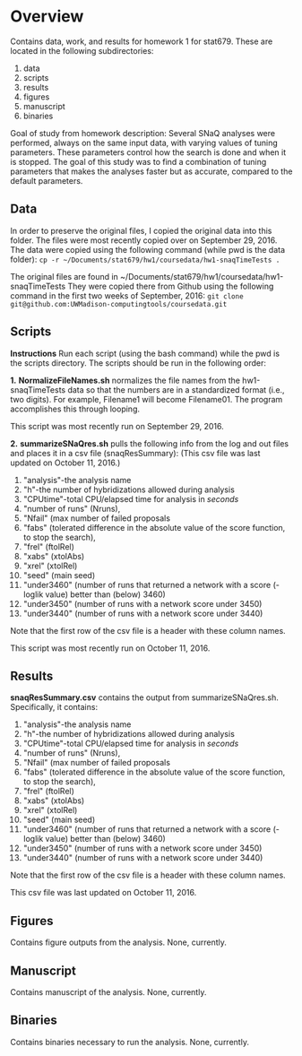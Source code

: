 Overview
========
Contains data, work, and results for homework 1 for stat679. These are located in the following subdirectories:
  1. data
  2. scripts
  3. results
  4. figures
  5. manuscript
  6. binaries

Goal of study from homework description:
Several SNaQ analyses were performed, always on the same input data, with varying values of tuning parameters. These parameters control how the search is done and when it is stopped. The goal of this study was to find a combination of tuning parameters that makes the analyses faster but as accurate, compared to the default parameters.

Data
----
In order to preserve the original files, I copied the original data into this folder.
The files were most recently copied over on September 29, 2016.
The data were copied using the following command (while pwd is the data folder):
 `cp -r ~/Documents/stat679/hw1/coursedata/hw1-snaqTimeTests .`

The original files are found in ~/Documents/stat679/hw1/coursedata/hw1-snaqTimeTests
They were copied there from Github using the following command in the first two weeks of September, 2016:
`git clone git@github.com:UWMadison-computingtools/coursedata.git`

Scripts
-------
**Instructions**
Run each script (using the bash command) while the pwd is the scripts directory. The scripts should be run in the following order:

**1.**
**NormalizeFileNames.sh** normalizes the file names from the hw1-snaqTimeTests data so that the numbers are in a standardized format (i.e., two digits).
For example, Filename1 will become Filename01.  The program accomplishes this through looping.

This script was most recently run on September 29, 2016.

**2.**
**summarizeSNaQres.sh** pulls the following info from the log and out files and places it in a csv file (snaqResSummary):
(This csv file was last updated on October 11, 2016.)

  1. "analysis"-the analysis name
  2. "h"-the number of hybridizations allowed during analysis
  3. "CPUtime"-total CPU/elapsed time for analysis in *seconds*
  4. "number of runs" (Nruns),
  5. "Nfail" (max number of failed proposals
  6. "fabs" (tolerated difference in the absolute value of the score function, to stop the search),
  7. "frel" (ftolRel)
  8. "xabs" (xtolAbs)
  9. "xrel" (xtolRel)
  10. "seed" (main seed)
  11. "under3460" (number of runs that returned a network with a score (-loglik value) better than (below) 3460)
  12. "under3450" (number of runs with a network score under 3450)
  13. "under3440" (number of runs with a network score under 3440)

Note that the first row of the csv file is a header with these column names.

This script was most recently run on October 11, 2016.

Results
-------
**snaqResSummary.csv** contains the output from summarizeSNaQres.sh. Specifically, it contains:

  1. "analysis"-the analysis name
  2. "h"-the number of hybridizations allowed during analysis
  3. "CPUtime"-total CPU/elapsed time for analysis in *seconds*
  4. "number of runs" (Nruns),
  5. "Nfail" (max number of failed proposals
  6. "fabs" (tolerated difference in the absolute value of the score function, to stop the search),
  7. "frel" (ftolRel)
  8. "xabs" (xtolAbs)
  9. "xrel" (xtolRel)
  10. "seed" (main seed)
  11. "under3460" (number of runs that returned a network with a score (-loglik value) better than (below) 3460)
  12. "under3450" (number of runs with a network score under 3450)
  13. "under3440" (number of runs with a network score under 3440)

Note that the first row of the csv file is a header with these column names.

This csv file was last updated on October 11, 2016.

Figures
-------
Contains figure outputs from the analysis. None, currently.

Manuscript
----------
Contains manuscript of the analysis. None, currently.

Binaries
--------
Contains binaries necessary to run the analysis. None, currently.
